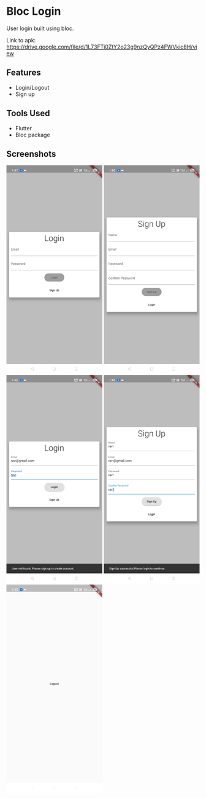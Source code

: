# Bloc Login

User login built using bloc.

Link to apk: https://drive.google.com/file/d/1L73FTi0ZtY2o23g9nzQyQPz4FWVkic8H/view

## Features
- Login/Logout
- Sign up

## Tools Used
- Flutter
- Bloc package

## Screenshots
<img src = "screenshots/login_1.jpg" width = 250> <img src = "screenshots/login_2.jpg" width = 250>  <img src = "screenshots/login_3.jpg" width = 250> <img src = "screenshots/login_4.jpg" width = 250> <img src = "screenshots/login_5.jpg" width = 250>